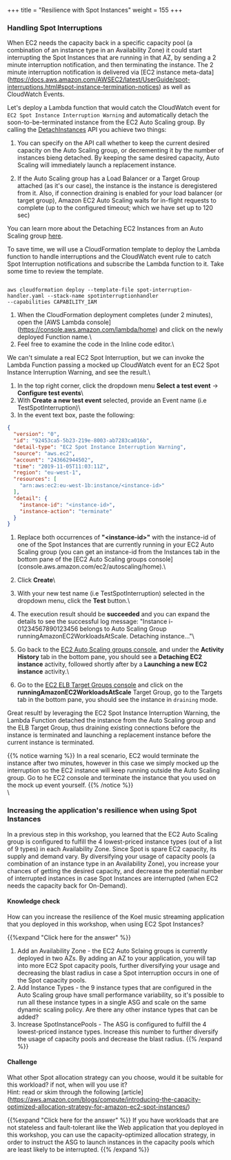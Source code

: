 +++
title = "Resilience with Spot Instances"
weight = 155
+++

### Handling Spot Interruptions
When EC2 needs the capacity back in a specific capacity pool (a combination of an instance type in an Availability Zone) it could start interrupting the Spot Instances that are running in that AZ, by sending a 2 minute interruption notification, and then terminating the instance. The 2 minute interruption notification is delivered via [EC2 instance meta-data] (https://docs.aws.amazon.com/AWSEC2/latest/UserGuide/spot-interruptions.html#spot-instance-termination-notices) as well as CloudWatch Events. 

Let's deploy a Lambda function that would catch the CloudWatch event for `EC2 Spot Instance Interruption Warning` and automatically detach the soon-to-be-terminated instance from the EC2 Auto Scaling group. By calling the [DetachInstances](https://docs.aws.amazon.com/autoscaling/ec2/APIReference/API_DetachInstances.html) API you achieve two things:
1. You can specify on the API call whether to keep the current desired capacity on the Auto Scaling group, or decrementing it by the number of instances bieng detached. By keeping the same desired capacity, Auto Scaling will immediately launch a replacement instance.

1. If the Auto Scaling group has a Load Balancer or a Target Group attached (as it's our case), the instance is the instance is deregistered from it. Also, if connection draining is enabled for your load balancer (or target group), Amazon EC2 Auto Scaling waits for in-flight requests to complete (up to the configured timeout; which we have set up to 120 sec)

You can learn more about the Detaching EC2 Instances from an Auto Scaling group [here](https://docs.aws.amazon.com/autoscaling/ec2/userguide/detach-instance-asg.html).


To save time, we will use a CloudFormation template to deploy the Lambda function to handle interruptions and the CloudWatch event rule to catch Spot Interruption notifications and subscribe the Lambda function to it. Take some time to review the template. 

  ```
  
  aws cloudformation deploy --template-file spot-interruption-handler.yaml --stack-name spotinterruptionhandler   
  --capabilities CAPABILITY_IAM
  
  ```


1. When the CloudFormation deployment completes (under 2 minutes), open the [AWS Lambda console] (https://console.aws.amazon.com/lambda/home) and click on the newly deployed Function name.\
1. Feel free to examine the code in the Inline code editor.\

  We can't simulate a real EC2 Spot Interruption, but we can invoke the Lambda Function passing a mocked up CloudWatch event for an EC2 Spot Instance Interruption Warning, and see the result.\

1. In the top right corner, click the dropdown menu **Select a test event** -> **Configure test events**\
1. With **Create a new test event** selected, provide an Event name (i.e TestSpotInterruption)\
1. In the event text box, paste the following:

  ```json
  {
    "version": "0",
    "id": "92453ca5-5b23-219e-8003-ab7283ca016b",
    "detail-type": "EC2 Spot Instance Interruption Warning",
    "source": "aws.ec2",
    "account": "243662944502",
    "time": "2019-11-05T11:03:11Z",
    "region": "eu-west-1",
    "resources": [
      "arn:aws:ec2:eu-west-1b:instance/<instance-id>"
    ],
    "detail": {
      "instance-id": "<instance-id>",
      "instance-action": "terminate"
    }
  }
  ```
1. Replace both occurrences of **"\<instance-id>"** with the instance-id of one of the Spot Instances that are currently running in your EC2 Auto Scaling group (you can get an instance-id from the Instances tab in the bottom pane of the [EC2 Auto Scaling groups console] (console.aws.amazon.com/ec2/autoscaling/home).\

1. Click **Create**\

1. With your new test name (i.e TestSpotInterruption) selected in the dropdown menu, click the **Test** button.\

1. The execution result should be **succeeded** and you can expand the details to see the successful log message: "Instance i-01234567890123456 belongs to Auto Scaling Group runningAmazonEC2WorkloadsAtScale. Detaching instance..."\

1. Go back to the [EC2 Auto Scaling groups console](console.aws.amazon.com/ec2/autoscaling/home), and under the **Activity History** tab in the bottom pane, you should see a **Detaching EC2 instance** activity, followed shortly after by a **Launching a new EC2 instance** activity.\

1. Go to the [EC2 ELB Target Groups console](console.aws.amazon.com/ec2/v2/home?1#TargetGroups:sort=targetGroupName) and click on the **runningAmazonEC2WorkloadsAtScale** Target Group, go to the Targets tab in the bottom pane, you should see the instance in `draining` mode. 

Great result! by leveraging the EC2 Spot Instance Interruption Warning, the Lambda Function detached the instance from the Auto Scaling group and the ELB Target Group, thus draining existing connections before the instance is terminated and launching a replacement instance before the current instance is terminated.

  {{% notice warning %}}
  In a real scenario, EC2 would terminate the instance after two minutes, however in this case we simply mocked up the interruption so the EC2 instance will keep running outside the Auto Scaling group. Go to he EC2 console and terminate the instance that you used on the mock up event yourself.
  {{% /notice %}}
\
\

### Increasing the application's resilience when using Spot Instances

In a previous step in this workshop, you learned that the EC2 Auto Scaling group is configured to fulfill the 4 lowest-priced instance types (out of a list of 9 types) in each Availability Zone. Since Spot is spare EC2 capacity, its supply and demand vary. By diversifying your usage of capacity pools (a combination of an instance type in an Availability Zone), you increase your chances of getting the desired capacity, and decrease the potential number of interrupted instances in case Spot Instances are interrupted (when EC2 needs the capacity back for On-Demand).

#### Knowledge check
How can you increase the resilience of the Koel music streaming application that you deployed in this workshop, when using EC2 Spot Instances?

{{%expand "Click here for the answer" %}}
1. Add an Availability Zone - the EC2 Auto Sclaing groups is currently deployed in two AZs. By adding an AZ to your application, you will tap into more EC2 Spot capacity pools, further diversifying your usage and decreasing the blast radius in case a Spot interruption occurs in one of the Spot capacity pools.
2. Add Instance Types - the 9 instance types that are configured in the Auto Scaling group have small performance variability, so it's possible to run all these instance types in a single ASG and scale on the same dynamic scaling policy. Are there any other instance types that can be added?
3. Increase SpotInstancePools - The ASG is configured to fulfill the 4 lowest-priced instance types. Increase this number to further diversify the usage of capacity pools and decrease the blast radius.
{{% /expand %}}

#### Challenge 
What other Spot allocation strategy can you choose, would it be suitable for this workload? if not, when will you use it?\
Hint: read or skim through the following [article] (https://aws.amazon.com/blogs/compute/introducing-the-capacity-optimized-allocation-strategy-for-amazon-ec2-spot-instances/)

{{%expand "Click here for the answer" %}}
If you have workloads that are not stateless and fault-tolerant like the Web application that you deployed in this workshop, you can use the capacity-optimized allocation strategy, in order to instruct the ASG to launch instances in the capacity pools which are least likely to be interrupted.
{{% /expand %}}
